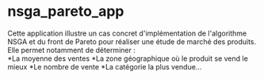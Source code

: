 # nsga_pareto_app
Cette application illustre un cas concret d'implémentation de l'algorithme NSGA et du front de Pareto pour réaliser une étude de marché des produits. Elle permet notamment de déterminer :  
*La moyenne des ventes
*La zone géographique où le produit se vend le mieux
*Le nombre de vente
*La catégorie la plus vendue...
